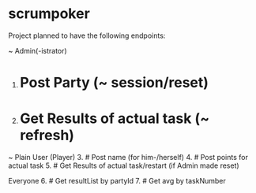 # scrumpoker
Project planned to have the following endpoints:

~ Admin(-istrator)
1. # Post Party (~ session/reset) 
2. # Get Results of actual task (~ refresh)

~ Plain User (Player)
3. # Post name (for him-/herself)
4. # Post points for actual task
5. # Get Results of actual task/restart (if Admin made reset)

Everyone
6. # Get resultList by partyId
7. # Get avg by taskNumber